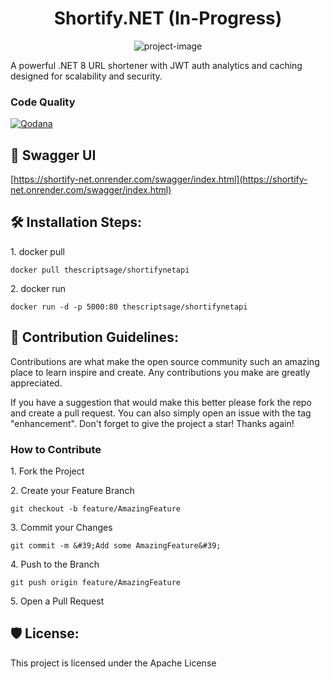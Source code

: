 <h1 align="center" id="title">Shortify.NET (In-Progress)</h1>

<p align="center"><img src="https://socialify.git.ci/ScriptSage001/Shortify.NET/image?description=1&amp;descriptionEditable=A%20powerful%20.NET%208%20URL%20shortener%20with%20JWT%20auth%2C%20analytics%2C%20and%20caching%2C%20designed%20for%20scalability%20and%20security.&amp;font=Raleway&amp;language=1&amp;name=1&amp;owner=1&amp;pattern=Plus&amp;theme=Dark" alt="project-image"></p>

<p id="description">A powerful .NET 8 URL shortener with JWT auth analytics and caching designed for scalability and security.</p>

<h3>Code Quality</h3>

[![Qodana](https://github.com/ScriptSage001/Shortify.NET/actions/workflows/qodana_code_quality.yml/badge.svg)](https://github.com/ScriptSage001/Shortify.NET/actions/workflows/qodana_code_quality.yml)

<h2>🚀 Swagger UI</h2>

[https://shortify-net.onrender.com/swagger/index.html](https://shortify-net.onrender.com/swagger/index.html)

<h2>🛠️ Installation Steps:</h2>

<p>1. docker pull</p>

```
docker pull thescriptsage/shortifynetapi
```

<p>2. docker run</p>

```
docker run -d -p 5000:80 thescriptsage/shortifynetapi
```

<h2>🍰 Contribution Guidelines:</h2>

<p>Contributions are what make the open source community such an amazing place to learn inspire and create. Any contributions you make are greatly appreciated.</p> 
<p>If you have a suggestion that would make this better please fork the repo and create a pull request. You can also simply open an issue with the tag "enhancement". Don't forget to give the project a star! Thanks again!</p> 

<h3>How to Contribute</h3> 
<p>1. Fork the Project </p>
<p>2. Create your Feature Branch</p> 

``` 
git checkout -b feature/AmazingFeature
```

<p>3. Commit your Changes</p> 

``` 
git commit -m &#39;Add some AmazingFeature&#39;
```

<p>4. Push to the Branch</p> 

``` 
git push origin feature/AmazingFeature
```

<p>5. Open a Pull Request</p>

<h2>🛡️ License:</h2>

This project is licensed under the Apache License
